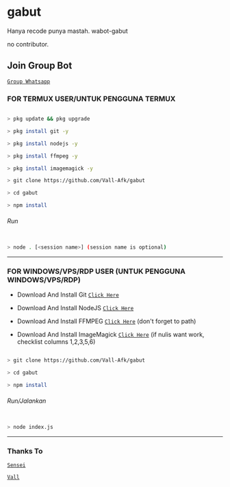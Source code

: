 # gabut
Hanya recode punya mastah.
wabot-gabut

no contributor.

## Join Group Bot

[`Group Whatsapp`](https://chat.whatsapp.com/GEpKLwib6jaCiusObyzWhP)

### FOR TERMUX USER/UNTUK PENGGUNA TERMUX

```bash

> pkg update && pkg upgrade

> pkg install git -y

> pkg install nodejs -y

> pkg install ffmpeg -y

> pkg install imagemagick -y

> git clone https://github.com/Vall-Afk/gabut

> cd gabut

> npm install

```

###### Run

```bash

> node . [<session name>] (session name is optional)

```

---------

### FOR WINDOWS/VPS/RDP USER (UNTUK PENGGUNA WINDOWS/VPS/RDP)

* Download And Install Git [`Click Here`](https://git-scm.com/downloads) <br>

* Download And Install NodeJS [`Click Here`](https://nodejs.org/en/download) <br>

* Download And Install FFMPEG [`Click Here`](https://ffmpeg.org/download.html) (don't forget to path) 

* Download And Install ImageMagick [`Click Here`](https://imagemagick.org/script/download.php) (if nulis want work,  checklist columns 1,2,3,5,6) 

```bash

> git clone https://github.com/Vall-Afk/gabut

> cd gabut

> npm install

```

###### Run/Jalankan

```bash

> node index.js

```

--------------

### Thanks To 

[`Sensei`](https://github.com/egmu)

[`Vall`](https://github.com/Vall-Afk)
